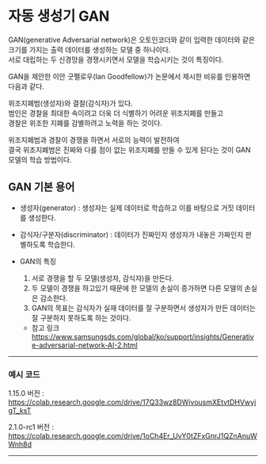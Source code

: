 # 자동 생성기 GAN

GAN(generative Adversarial network)은 오토인코더와 같이 입력한 데이터와 같은 크기를 가지는 출력 데이터를 생성하는 모델 중 하나이다.\
서로 대립하는 두 신경망을 경쟁시키면서 모델을 학습시키는 것이 특징이다.

GAN을 제안한 이안 굿펠로우(Ian Goodfellow)가 논문에서 제시한 비유를 인용하면 다음과 같다.

위조지폐범(생성자)와 결찰(감식자)가 있다.\
범인은 경찰을 최대한 속이려고 더욱 더 식별하기 어려운 위조지폐를 만들고\
경찰은 위조한 지폐를 감별하려고 노력을 하는 것이다.

위조지폐범과 경찰이 경쟁을 하면서 서로의 능력이 발전하여\
결국 위조지폐범은 진짜와 다를 점이 없는 위조지폐를 만들 수 있게 된다는 것이 GAN 모델의 학습 방법이다.


## GAN 기본 용어

+ 생성자(generator) : 생성자는 실제 데이터로 학습하고 이를 바탕으로 거짓 데이터를 생성한다.
+ 감식자/구분자(discriminator) : 데이터가 진짜인지 생성자가 내놓은 가짜인지 판별하도록 학습한다.

+ GAN의 특징
  1. 서로 경쟁을 할 두 모델(생성자, 감식자)을 만든다.
  2. 두 모델이 경쟁을 하고있기 때문에 한 모델의 손실이 증가하면 다른 모델의 손실은 감소한다.
  3. GAN의 목표는 감식자가 실재 데이터를 잘 구분하면서 생성자가 만든 데이터는 잘 구분하지 못하도록 하는 것이다.
  + 참고 링크\
  https://www.samsungsds.com/global/ko/support/insights/Generative-adversarial-network-AI-2.html

---
### 예시 코드

1.15.0 버전 : https://colab.research.google.com/drive/17Q33wz8DWivousmXEtvtDHVwyjgT_ksT

2.1.0-rc1 버전 : https://colab.research.google.com/drive/1oCh4Er_UvY0tZFxGnrJ1QZnAnuWWnh8d

---
